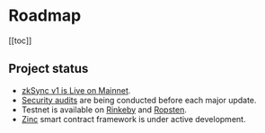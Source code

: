 # Roadmap

[[toc]]




## Project status

- [zkSync v1 is Live on Mainnet][mainnet].
- [Security audits](/updates/security-audits.md) are being conducted before each major update.
- Testnet is available on [Rinkeby](https://rinkeby.zksync.io) and [Ropsten](https://ropsten.zksync.io).
- [Zinc](https://github.com/matter-labs/zinc) smart contract framework is under active development.

[mainnet]: https://medium.com/matter-labs/zksync-is-live-bringing-trustless-scalable-payments-to-ethereum-9c634b3e6823
